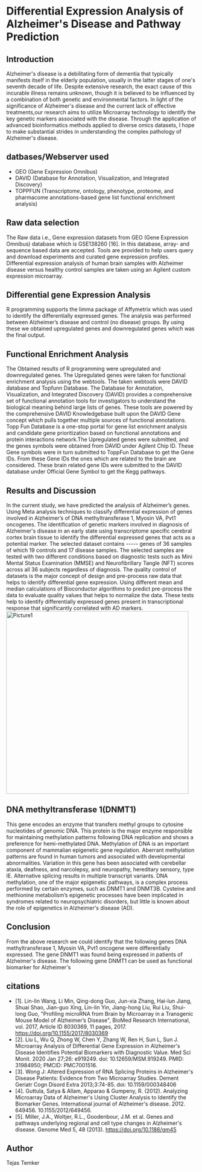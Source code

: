 # Differential Expression Analysis of Alzheimer's Disease and Pathway Prediction

## Introduction 

Alzheimer's disease is a debilitating form of dementia that typically manifests itself in the elderly population, usually in the latter stages of one's
seventh decade of life. Despite extensive research, the exact cause of this incurable illness remains unknown, though it is believed to be influenced by a
combination of both genetic and environmental factors. 
In light of the significance of Alzheimer's disease and the current lack of effective treatments,our research aims to utilize Microarray technology to
identify the key genetic markers associated with the disease. Through the application of advanced bioinformatics methods applied to diverse omics datasets,
I hope to make substantial strides in understanding the complex pathology of Alzheimer's disease.
## datbases/Webserver used
- GEO (Gene Expression Omnibus)
- DAVID (Database for Annotation, Visualization, and Integrated Discovery)
- TOPPFUN (Transcriptome, ontology, phenotype, proteome, and pharmacome annotations-based gene list functional enrichment analysis)
## Raw data selection 
The Raw data i.e., Gene expression datasets from GEO (Gene Expression Omnibus) database which is GSE138260 [16]. In this database, array- and sequence
based data are accepted. Tools are provided to help users query and download experiments and curated gene expression profiles. Differential expression
analysis of human brain samples with Alzheimer disease versus healthy control samples are taken using an Agilent custom expression microarray.
## Differential gene Expression Analysis
R programming supports the limma package of Affymetrix which was used to identify the differentially expressed genes. The analysis was performed between
Alzheimer’s disease and control (no disease) groups. By using these we obtained upregulated genes and downregulated genes which was the final output.
## Functional Enrichment Analysis
The Obtained results of R programming were upregulated and downregulated genes. The Upregulated genes were taken for functional enrichment analysis using
the webtools. The taken webtools were DAVID database and Topfunn Database.
The Database for Annotation, Visualization, and Integrated Discovery (DAVID) provides a comprehensive set of functional annotation tools for investigators
to understand the biological meaning behind large lists of genes. These tools are powered by the comprehensive DAVID Knowledgebase built upon the DAVID
Gene concept which pulls together multiple sources of functional annotations.
Topp Fun Database is a one-stop portal for gene list enrichment analysis and candidate gene prioritization based on functional annotations and protein
interactions network.The Upregulated genes were submitted, and the genes symbols were obtained from DAVID under Agilent Chip ID. These Gene symbols were in
turn submitted to ToppFun Database to get the Gene IDs. From these Gene IDs the ones which are related to the brain are considered. These brain related
gene IDs were submitted to the DAVID database under Official Gene Symbol to get the Kegg pathways.
## Results and Discussion
In the current study, we have predicted the analysis of Alzheimer’s genes. Using Meta analysis techniques to classify differential expression of genes
involved in Alzheimer’s of DNA methyltransferase 1, Myosin VA, Pvt1 oncogenes. The identification of genetic markers involved in diagnosis of Alzheimer's
disease in an early state using transcriptome specific cerebral cortex brain tissue to identify the differential expressed genes that acts as a potential
marker. The selected dataset contains ----- genes of 36 samples of which 19 controls and 17 disease samples. The selected samples are tested with two
different conditions based on diagnostic tests such as Mini Mental Status Examination (MMSE) and Neurofibrillary Tangle (NFT) scores across all 36 subjects
regardless of diagnosis. The quality control of datasets is the major concept of design and pre-process raw data that helps to identify differential gene
expression. Using different mean and median calculations of Bioconductor algorithms to predict pre-process the data to evaluate quality values that helps
to normalize the data. These tests help to identify differentially expressed genes present in transcriptional response that significantly correlated with
AD markers. 
<img width="483" alt="Picture1" src="https://user-images.githubusercontent.com/124534401/218498308-5bc092d0-c000-4653-a882-7a26ff334c6a.png">

## DNA methyltransferase 1(DNMT1)
This gene encodes an enzyme that transfers methyl groups to cytosine nucleotides of genomic DNA. This protein is the major enzyme responsible for
maintaining methylation patterns following DNA replication and shows a preference for hemi-methylated DNA. Methylation of DNA is an important component of
mammalian epigenetic gene regulation. Aberrant methylation patterns are found in human tumors and associated with developmental abnormalities. Variation in
this gene has been associated with cerebellar ataxia, deafness, and narcolepsy, and neuropathy, hereditary sensory, type IE. Alternative splicing results
in multiple transcript variants.
DNA methylation, one of the major epigenetic pathways, is a complex process performed by certain enzymes, such as DNMT1 and DNMT3B. 
Cysteine and methionine metabolism’s epigenetic processes have been implicated in syndromes related to neuropsychiatric disorders, but little is known
about the role of epigenetics in Alzheimer's disease (AD).


## Conclusion
From the above research we could identify that the following genes DNA methyltransferase 1, Myosin VA, Pvt1 oncogene were differentially expressed. The
gene DNMT1 was found being expressed in patients of Alzheimer's disease. The following gene DNMT1 can be used as functional biomarker for Alzheimer's 

## citations 
- [1]. Lin-lin Wang, Li Min, Qing-dong Guo, Jun-xia Zhang, Hai-lun Jiang, Shuai Shao, Jian-guo Xing, Lin-lin Yin, Jiang-hong Liu, Rui Liu, Shui-long Guo,
"Profiling microRNA from Brain by Microarray in a Transgenic Mouse Model of Alzheimer’s Disease", BioMed Research International, vol. 2017, Article ID
8030369, 11 pages, 2017. https://doi.org/10.1155/2017/8030369
- [2]. Liu L, Wu Q, Zhong W, Chen Y, Zhang W, Ren H, Sun L, Sun J. Microarray Analysis of Differential Gene Expression in Alzheimer's Disease Identifies
Potential Biomarkers with Diagnostic Value. Med Sci Monit. 2020 Jan 27;26: e919249. doi: 10.12659/MSM.919249. PMID: 31984950; PMCID: PMC7001516.
- [3]. Wong J: Altered Expression of RNA Splicing Proteins in Alzheimer's Disease Patients: Evidence from Two Microarray Studies. Dement Geriatr Cogn Disord
Extra 2013;3:74-85. doi: 10.1159/000348406
- [4]. Guttula, Satya & Allam, Apparao & Gumpeny, R. (2012). Analyzing Microarray Data of Alzheimer's Using Cluster Analysis to Identify the Biomarker
Genes.
International journal of Alzheimer's disease. 2012. 649456. 10.1155/2012/649456.
- [5]. Miller, J.A., Woltjer, R.L., Goodenbour, J.M. et al. Genes and pathways underlying regional and cell type changes in Alzheimer's disease. Genome Med
5, 48 (2013). https://doi.org/10.1186/gm45
## Author
Tejas Temker
